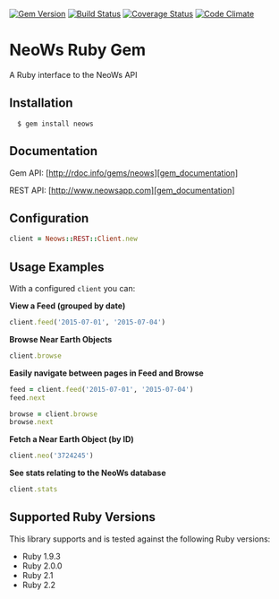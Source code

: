 [![Gem Version](http://img.shields.io/gem/v/neows.svg)][gem]
[![Build Status](https://travis-ci.org/SpaceRocks/neows-ruby.svg?branch=master)][travis]
[![Coverage Status](https://coveralls.io/repos/SpaceRocks/neows-ruby/badge.svg?branch=master&service=github)][coveralls]
[![Code Climate](https://codeclimate.com/github/SpaceRocks/neows-ruby/badges/gpa.svg)][codeclimate]

[gem]: https://rubygems.org/gems/neows
[travis]: https://travis-ci.org/SpaceRocks/neows-ruby
[codeclimate]: https://codeclimate.com/github/SpaceRocks/neows-ruby
[coveralls]: https://coveralls.io/github/SpaceRocks/neows-ruby?branch=master

# NeoWs Ruby Gem

A Ruby interface to the NeoWs API

## Installation

```
  $ gem install neows
```

## Documentation

Gem API: [http://rdoc.info/gems/neows][gem_documentation]

REST API: [http://www.neowsapp.com][gem_documentation]

[gem_documentation]: http://rdoc.info/gems/neows
[api_documentation]: http://www.neowsapp.com

## Configuration
```ruby
client = Neows::REST::Client.new
```

## Usage Examples
With a configured `client` you can:

**View a Feed (grouped by date)**

```ruby
client.feed('2015-07-01', '2015-07-04')
```

**Browse Near Earth Objects**

```ruby
client.browse
```

**Easily navigate between pages in Feed and Browse**

```ruby
feed = client.feed('2015-07-01', '2015-07-04')
feed.next

browse = client.browse
browse.next
```

**Fetch a Near Earth Object (by ID)**

```ruby
client.neo('3724245')
```

**See stats relating to the NeoWs database**

```ruby
client.stats
```

## Supported Ruby Versions

This library supports and is tested against the following Ruby versions:

* Ruby 1.9.3
* Ruby 2.0.0
* Ruby 2.1
* Ruby 2.2
